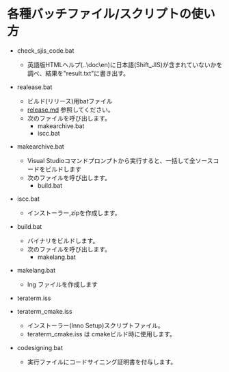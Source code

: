 ﻿# 各種バッチファイル/スクリプトの使い方

- check_sjis_code.bat
  - 英語版HTMLヘルプ(..\doc\en\)に日本語(Shift_JIS)が含まれていないかを調べ、結果を"result.txt"に書き出す。

- realease.bat
  - ビルド(リリース)用batファイル
  - [release.md](release.md) 参照してください。
  - 次のファイルを呼び出します。
    - makearchive.bat
    - iscc.bat

- makearchive.bat
  - Visual Studioコマンドプロンプトから実行すると、一括して全ソースコードをビルドします
  - 次のファイルを呼び出します。
    - build.bat

- iscc.bat
  - インストーラー,zipを作成します。

- build.bat
  - バイナリをビルドします。
  - 次のファイルを呼び出します。
    - makelang.bat

- makelang.bat
  - lng ファイルを作成します

- teraterm.iss
- teraterm_cmake.iss
  - インストーラー(Inno Setup)スクリプトファイル。
  - teraterm_cmake.iss は cmakeビルド時に使用します。

- codesigning.bat
  - 実行ファイルにコードサイニング証明書を付与します。
